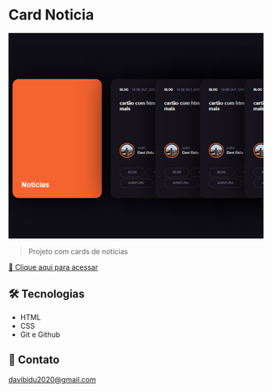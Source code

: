# Card Noticia

![preview](./preview.png)

> Projeto com cards de noticias   

[ 🔗 Clique aqui para acessar](https://Davibidu.github.io/Card-com-html-css) 

## 🛠 Tecnologias 
- HTML
- CSS
- Git e Github

## 📱 Contato 
davibidu2020@gmail.com
